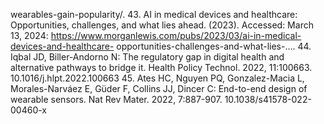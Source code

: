 wearables-gain-popularity/.
43. AI in medical devices and healthcare: Opportunities, challenges, and what lies ahead. (2023). Accessed:
March 13, 2024: https://www.morganlewis.com/pubs/2023/03/ai-in-medical-devices-and-healthcare-
opportunities-challenges-and-what-lies-....
44. Iqbal JD, Biller-Andorno N: The regulatory gap in digital health and alternative pathways to bridge it.
Health Policy Technol. 2022, 11:100663. 10.1016/j.hlpt.2022.100663
45. Ates HC, Nguyen PQ, Gonzalez-Macia L, Morales-Narváez E, Güder F, Collins JJ, Dincer C: End-to-end
design of wearable sensors. Nat Rev Mater. 2022, 7:887-907. 10.1038/s41578-022-00460-x